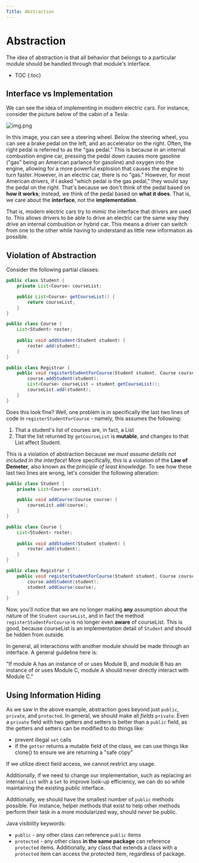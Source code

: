 ```yaml
---
Title: Abstraction
---
```


# Abstraction

The idea of abstraction is that all behavior that belongs to a particular module should be handled through that module's interface.

* TOC
{:toc}



## Interface vs Implementation

We can see the idea of implementing in modern electric cars. For instance, consider the picture below of the cabin of a Tesla:

![img.png](../images/concepts/tesla_cabin.png)

In this image, you can see a steering wheel. Below the steering wheel, you can see a brake pedal on the left, and an accelerator on the right. Often, the right pedal is referred to as the "gas pedal." This is because in an internal combustion engine car, pressing the pedal down causes more gasoline ("gas" being an American parlance for gasoline) and oxygen into the engine, allowing for a more powerful explosion that causes the engine to turn faster. However, in an electric car, there is no "gas." However, for most American drivers, if I asked "which pedal is the gas pedal," they would say the pedal on the right. That's because we don't think of the pedal based on **how it works**; instead, we think of the pedal based on **what it does**. That is, we care about the **interface**, not the **implementation**.

That is, modern electric cars try to mimic the interface that drivers are used to. This allows drivers to be able to drive an electric car the same way they drive an internal combustion or hybrid car. This means a driver can switch from one to the other while having to understand as little new information as possible.

## Violation of Abstraction

Consider the following partial classes:

```java
public class Student {
    private List<Course> courseList;

    public List<Course> getCourseList() {
        return courseList;
    }
}

public class Course {
    List<Student> roster;
    
    public void addStudent(Student student) {
        roster.add(student);
    }
}

public class Registrar {
    public void registerStudentForCourse(Student student, Course course) {
        course.addStudent(student);
        List<Course> courseList = student.getCourseList();
        courseList.add(student);
    }
}
```

Does this look fine? Well, one problem is in specifically the last two lines of code in `registerStudentForCourse` - namely, this assumes the following:

1. That a student's list of courses are, in fact, a List 
2. That the list returned by `getCourseList` is **mutable**, and changes to that List affect Student.

This is a violation of abstraction because *we must assume details not included in the interface*! More specifically, this is a violation of the **Law of Demeter**, also known as the *principle of least knowledge*. To see how these last two lines are wrong, let's consider the following alteration:

```java
public class Student {
    private List<Course> courseList;

    public void addCourse(Course course) {
        courseList.add(course);
    }
}

public class Course {
    List<Student> roster;
    
    public void addStudent(Student student) {
        roster.add(student);
    }
}

public class Registrar {
    public void registerStudentForCourse(Student student, Course course) {
        course.addStudent(student);
        student.addCourse(course);
    }
}
```

Now, you'll notice that we are no longer making **any** assumption about the nature of the `Student` `courseList`, and in fact the method `registerStudentForCourse` is no longer even **aware** of courseList. This is good, because courseList is an implementation detail of `Student` and should be hidden from outside.

In general, all interactions with another module should be made through an interface. A general guideline here is:

"If module A has an instance of or uses Module B, and module B has an instance of or uses Module C, module A should never directly interact with Module C."

## Using Information Hiding

As we saw in the above example, abstraction goes beyond just `public`, `private`, and `protected`. In general, we should make all *fields* `private`. Even a `private` field with two getters and setters is better than a `public` field, as the getters and setters can be modified to do things like:

- prevent illegal `set` calls
- if the `getter` returns a mutable field of the class, we can use things like clone() to ensure we are returning a "safe copy"

If we utilize direct field access, we cannot restrict any usage.

Additionally, if we need to change our implementation, such as replacing an internal `List` with a `Set` to improve look-up efficiency, we can do so while maintaining the existing public interface.

Additionally, we should have the smallest number of `public` methods possible. For instance, helper methods that exist to help other methods perform their task in a more modularized way, should *never* be public.

Java visibility keywords:

* `public` - any other class can reference `public` items
* `protected` - any other class **in the same package** can reference `protected` items. Additionally, any class that extends a class with a `protected` item can access the protected item, regardless of package.